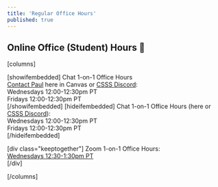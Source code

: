 ```yaml
---
title: 'Regular Office Hours'
published: true
---
```


## Online Office (Student) Hours 🏫

[columns]

[showifembedded]
Chat 1-on-1 Office Hours  
[Contact Paul](https://canvas.sfu.ca/courses/56304/external_tools/14724) here in Canvas or [CSSS Discord](https://t.co/GZQUc6iVjS):   
Wednesdays 12:00-12:30pm PT  
Fridays 12:00-12:30pm PT  
[/showifembedded]
[hideifembedded]
Chat 1-on-1 Office Hours (here or [CSSS Discord](https://t.co/GZQUc6iVjS)):  
Wednesdays 12:00-12:30pm PT  
Fridays 12:00-12:30pm PT  
[/hideifembedded]


[div class="keeptogether"]
Zoom 1-on-1 Office Hours:  
[Wednesdays 12:30-1:30pm PT](https://www2.cs.sfu.ca/CourseCentral/363/paulh/1-on-1-office-hours/)  
[/div]

[/columns]

